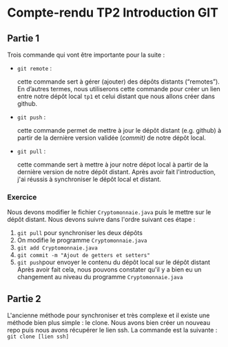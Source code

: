 # Compte-rendu TP2 Introduction GIT

## Partie 1

Trois commande qui vont être importante pour la suite :

- `git remote`  :

    cette commande sert à gérer (ajouter) des dépôts distants (“remotes”). En d’autres termes, nous utiliserons cette commande pour créer un lien entre notre dépôt local  `tp1`  et celui distant que nous allons créer dans github.

- `git push`  :

    cette commande permet de mettre à jour le dépôt distant (e.g. github) à partir de la dernière version validée (_commit)_  de notre dépôt local.

- `git pull`  :

    cette commande sert à mettre à jour notre dépot local à partir de la dernière version de notre dépôt distant.
Après avoir fait l'introduction, j'ai réussis à synchroniser le dépôt local et distant.

### Exercice

Nous devons modifier le fichier `Cryptomonnaie.java` puis le mettre sur le dépôt distant.
Nous devons suivre dans l'ordre suivant ces étape :

 1. `git pull` pour synchroniser les deux dépôts
 2. On modifie le programme `Cryptomonnaie.java`
 3. `git add Cryptomonnaie.java`
 4. `git commit -m "Ajout de getters et setters"`
 5. `git push`pour envoyer le contenu du dépôt local sur le dépôt distant
Après avoir fait cela, nous pouvons constater qu'il y a bien eu un changement au niveau du programme `Cryptomonnaie.java`

## Partie 2

L'ancienne méthode pour synchroniser et très complexe et il existe une méthode bien plus simple : le clone.
Nous avons bien créer un nouveau repo puis nous avons récupérer le lien ssh.
La commande est la suivante : `git clone [lien ssh]`  
